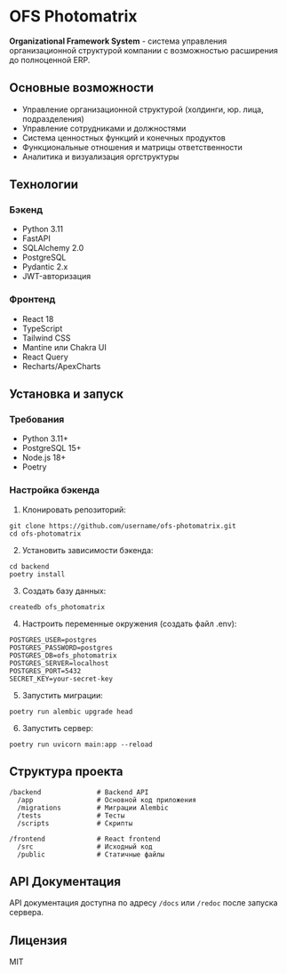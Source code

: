 # OFS Photomatrix

**Organizational Framework System** - система управления организационной структурой компании с возможностью расширения до полноценной ERP.

## Основные возможности

- Управление организационной структурой (холдинги, юр. лица, подразделения)
- Управление сотрудниками и должностями
- Система ценностных функций и конечных продуктов
- Функциональные отношения и матрицы ответственности
- Аналитика и визуализация оргструктуры

## Технологии

### Бэкенд
- Python 3.11
- FastAPI
- SQLAlchemy 2.0
- PostgreSQL
- Pydantic 2.x
- JWT-авторизация

### Фронтенд
- React 18
- TypeScript
- Tailwind CSS
- Mantine или Chakra UI
- React Query
- Recharts/ApexCharts

## Установка и запуск

### Требования
- Python 3.11+
- PostgreSQL 15+
- Node.js 18+
- Poetry

### Настройка бэкенда

1. Клонировать репозиторий:
```
git clone https://github.com/username/ofs-photomatrix.git
cd ofs-photomatrix
```

2. Установить зависимости бэкенда:
```
cd backend
poetry install
```

3. Создать базу данных:
```
createdb ofs_photomatrix
```

4. Настроить переменные окружения (создать файл .env):
```
POSTGRES_USER=postgres
POSTGRES_PASSWORD=postgres
POSTGRES_DB=ofs_photomatrix
POSTGRES_SERVER=localhost
POSTGRES_PORT=5432
SECRET_KEY=your-secret-key
```

5. Запустить миграции:
```
poetry run alembic upgrade head
```

6. Запустить сервер:
```
poetry run uvicorn main:app --reload
```

## Структура проекта

```
/backend              # Backend API
  /app                # Основной код приложения
  /migrations         # Миграции Alembic
  /tests              # Тесты
  /scripts            # Скрипты

/frontend             # React frontend
  /src                # Исходный код
  /public             # Статичные файлы
```

## API Документация

API документация доступна по адресу `/docs` или `/redoc` после запуска сервера.

## Лицензия

MIT 